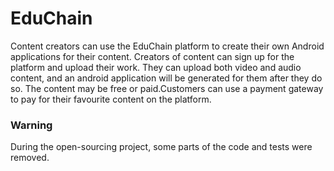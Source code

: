 # EduChain

Content creators can use the EduChain platform to create their own Android applications for their content.
Creators of content can sign up for the platform and upload their work. They can upload both video and audio content, and an android application will be generated for them after they do so. The content may be free or paid.Customers can use a payment gateway to pay for their favourite content on the platform.

### Warning
During the open-sourcing project, some parts of the code and tests were removed.

